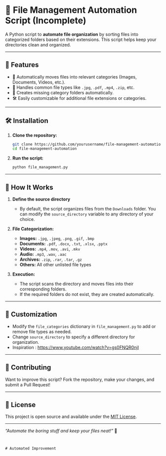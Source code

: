 
# 📂 File Management Automation Script (Incomplete)

A Python script to **automate file organization** by sorting files into categorized folders based on their extensions. This script helps keep your directories clean and organized.

---

## 🚀 Features

- 📁 Automatically moves files into relevant categories (Images, Documents, Videos, etc.).  
- 🔄 Handles common file types like `.jpg`, `.pdf`, `.mp4`, `.zip`, etc.  
- 📌 Creates missing category folders automatically.  
- 🛠️ Easily customizable for additional file extensions or categories.  

---

## 🛠️ Installation

1. **Clone the repository:**  
   ```bash
   git clone https://github.com/yourusername/file-management-automation.git
   cd file-management-automation
   ```

2. **Run the script:**  
   ```bash
   python file_management.py
   ```

---

##  📂 How It Works

1. **Define the source directory**  
   - By default, the script organizes files from the `Downloads` folder. You can modify the `source_directory` variable to any directory of your choice.

2. **File Categorization:**  
   - **Images:** `.jpg`, `.jpeg`, `.png`, `.gif`, `.bmp`  
   - **Documents:** `.pdf`, `.docx`, `.txt`, `.xlsx`, `.pptx`  
   - **Videos:** `.mp4`, `.mov`, `.avi`, `.mkv`  
   - **Audio:** `.mp3`, `.wav`, `.aac`  
   - **Archives:** `.zip`, `.rar`, `.tar`, `.gz`  
   - **Others:** All other unlisted file types  

3. **Execution:**  
   - The script scans the directory and moves files into their corresponding folders.
   - If the required folders do not exist, they are created automatically.

---

## 🎯 Customization

- Modify the `file_categories` dictionary in `file_management.py` to add or remove file types as needed.
- Change `source_directory` to specify a different directory for organization.
- Inspiration : https://www.youtube.com/watch?v=gs0FNQR0njI
---

## 🤝 Contributing

Want to improve this script? Fork the repository, make your changes, and submit a Pull Request!

---

## 📜 License

This project is open source and available under the [MIT License](LICENSE).

---

_“Automate the boring stuff and keep your files neat!”_ 🚀
```


# Automated Improvement